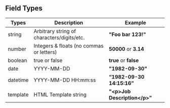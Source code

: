 ## Field Types

Types | Description | Example
----- | ----------- | -------
string | Arbitrary string of characters/digits/etc. | **"Foo bar 123!"**
number | Integers & floats (no commas or letters) | **50000** or **3.14**
boolean | true or false | **true** or **false**
date | YYYY-MM-DD | **"1982-09-30"**
datetime | YYYY-MM-DD HH:mm:ss | **“1982-09-30 14:15:16”**
template | HTML Template string | **"&lt;p>Job Description&lt;/p>"**
